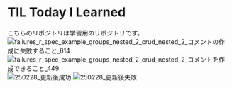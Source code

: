 # TIL Today I Learned
こちらのリポジトリは学習用のリポジトリです。
![failures_r_spec_example_groups_nested_2_crud_nested_2_コメントの作成に失敗すること_614](https://github.com/user-attachments/assets/f2ccd4d6-9488-4744-bf02-f6bff4972de3)
![failures_r_spec_example_groups_nested_2_crud_nested_2_コメントを作成できること_449](https://github.com/user-attachments/assets/3dd9437d-1fc1-45ac-b8da-b18ec5379388)
![250228_更新後成功](https://github.com/user-attachments/assets/a33c38de-0b36-4791-a40d-6ec2083dcf9e)
![250228_更新後失敗](https://github.com/user-attachments/assets/50f57105-0d31-4308-b78f-898626f15ec6)

